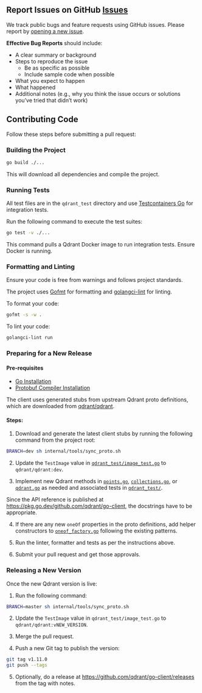 ## Report Issues on GitHub [Issues](https://github.com/qdrant/go-client/issues)

We track public bugs and feature requests using GitHub issues. Please report by [opening a new issue](https://github.com/qdrant/go-client/issues/new).

**Effective Bug Reports** should include:

- A clear summary or background
- Steps to reproduce the issue
  - Be as specific as possible
  - Include sample code when possible
- What you expect to happen
- What happened
- Additional notes (e.g., why you think the issue occurs or solutions you’ve tried that didn’t work)

## Contributing Code

Follow these steps before submitting a pull request:

### Building the Project

```bash
go build ./...
```

This will download all dependencies and compile the project.

### Running Tests

All test files are in the `qdrant_test` directory and use [Testcontainers Go](https://golang.testcontainers.org/) for integration tests.

Run the following command to execute the test suites:

```bash
go test -v ./...
```

This command pulls a Qdrant Docker image to run integration tests. Ensure Docker is running.

### Formatting and Linting

Ensure your code is free from warnings and follows project standards.

The project uses [Gofmt](https://go.dev/blog/gofmt) for formatting and [golangci-lint](https://github.com/golangci/golangci-lint) for linting.

To format your code:

```bash
gofmt -s -w .
```

To lint your code:

```bash
golangci-lint run
```

### Preparing for a New Release

#### Pre-requisites

- [Go Installation](https://go.dev/doc/install)
- [Protobuf Compiler Installation](https://grpc.io/docs/protoc-installation/)

The client uses generated stubs from upstream Qdrant proto definitions, which are downloaded from [qdrant/qdrant](https://github.com/qdrant/qdrant/tree/master/lib/api/src/grpc/proto).

#### Steps:

1. Download and generate the latest client stubs by running the following command from the project root:

```bash
BRANCH=dev sh internal/tools/sync_proto.sh
```

2. Update the `TestImage` value in [`qdrant_test/image_test.go`](https://github.com/qdrant/go-client/blob/master/qdrant_test/image_test.go) to `qdrant/qdrant:dev`.

3. Implement new Qdrant methods in [`points.go`](https://github.com/qdrant/go-client/blob/master/qdrant/points.go), [`collections.go`](https://github.com/qdrant/go-client/blob/master/qdrant/collections.go), or [`qdrant.go`](https://github.com/qdrant/go-client/blob/master/qdrant/qdrant.go) as needed and associated tests in [`qdrant_test/`](https://github.com/qdrant/go-client/tree/master/qdrant_test).

Since the API reference is published at https://pkg.go.dev/github.com/qdrant/go-client, the docstrings have to be appropriate.

4. If there are any new `oneOf` properties in the proto definitions, add helper constructors to [`oneof_factory.go`](https://github.com/qdrant/go-client/blob/master/qdrant/oneof_factory.go) following the existing patterns.

5. Run the linter, formatter and tests as per the instructions above. 

6. Submit your pull request and get those approvals.

### Releasing a New Version

Once the new Qdrant version is live:

1. Run the following command:

```bash
BRANCH=master sh internal/tools/sync_proto.sh
```

2. Update the `TestImage` value in `qdrant_test/image_test.go` to `qdrant/qdrant:vNEW_VERSION`.

3. Merge the pull request.

4. Push a new Git tag to publish the version:

```bash
git tag v1.11.0
git push --tags
```

5. Optionally, do a release at https://github.com/qdrant/go-client/releases from the tag with notes.
